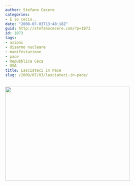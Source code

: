 ```yaml
---
author: Stefano Cecere
categories:
- E io cecio..
date: "2008-07-03T13:48:18Z"
guid: http://stefanocecere.com/?p=1073
id: 1073
tags:
- azioni
- disarmo nucleare
- manifestazione
- pace
- Repubblica Ceca
- USA
title: Lasciateci in Pace
slug: /2008/07/03/lasciateci-in-pace/
---
```


[<img class="aligncenter size-medium wp-image-1074" title="lasciateci_in_pace" src="http://stefanocecere.com/wp-content/uploads/sites/3/2008/07/lasciateci_in_pace-399x300.jpg" alt="" width="399" height="300" />](http://www.nonviolence.cz)